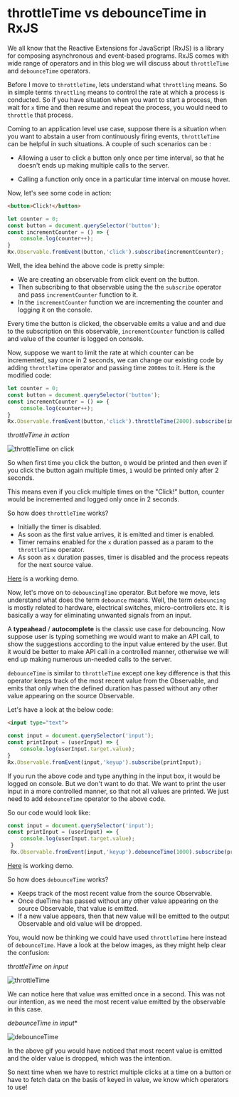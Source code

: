 # throttleTime vs debounceTime in RxJS

We all know that the Reactive Extensions for JavaScript (RxJS) is a library for composing asynchronous and event-based programs. RxJS comes with wide range of operators and in this blog we will discuss about `throttleTime` and `debounceTime` operators.

Before I move to `throttleTime`, lets understand what `throttling` means. So in simple terms `throttling` means to control the rate at which a process is conducted. So if you have situation when you want to start a process, then wait for `x` time and then resume and repeat the process, you would need to `throttle` that process.

Coming to an application level use case, suppose there is a situation when you want to abstain a user from continuously firing events, `throttleTime` can be helpful in such situations. A couple of such scenarios can be :

* Allowing a user to click a button only once per time interval, so that he doesn't ends up making multiple calls to the server.

* Calling a function only once in a particular time interval on mouse hover.

Now, let's see some code in action:

```HTML
<button>Click!</button>
```

```Javascript
let counter = 0;
const button = document.querySelector('button');
const incrementCounter = () => {
	console.log(counter++);
}
Rx.Observable.fromEvent(button,'click').subscribe(incrementCounter);
```

Well, the idea behind the above code is pretty simple:

* We are creating an observable from click event on the button.
* Then subscribing to that observable using the the `subscribe` operator and pass `incrementCounter` function to it.
* In the `incrementCounter` function we are incrementing the counter and logging it on the console.

Every time the button is clicked, the observable emits a value and and due to the subscription on this observable, `incrementCounter` function is called and value of the counter is logged on console.

Now, suppose we want to limit the rate at which counter can be incremented, say once in 2 seconds, we can change our existing code by adding `throttleTime` operator and passing time `2000ms` to it. Here is the modified code:


```Javascript
let counter = 0;
const button = document.querySelector('button');
const incrementCounter = () => {
	console.log(counter++);
}
Rx.Observable.fromEvent(button,'click').throttleTime(2000).subscribe(incrementCounter);
```

*throttleTime in action*

![throttleTime on click](throttleTime-in-RxJS/throttleTime_on_click.gif)


So when first time you click the button, `0` would be printed and then even if you click the button again multiple times, `1` would be printed only after 2 seconds.

This means even if you click multiple times on the "Click!" button, counter would be incremented and logged only once in 2 seconds.

So how does `throttleTime` works?

* Initially the timer is disabled.
* As soon as the first value arrives, it is emitted and timer is enabled.
* Timer remains enabled for the `x` duration passed as a param to the `throttleTime` operator.
* As soon as `x` duration passes, timer is disabled and the process repeats for the next source value.

[Here](https://jsfiddle.net/namita1990/4L9212x7/23/) is a working demo.

Now, let's move on to `debouncingTime` operator. But before we move, lets understand what does the term `debounce` means. Well, the term `debouncing` is mostly related to hardware, electrical switches, micro-controllers etc. It is basically a way for eliminating unwanted signals from an input.

A **typeahead** / **autocomplete** is the classic use case for debouncing. Now suppose user is typing something we would want to make an API call, to show the suggestions according to the input value entered by the user. But it would be better to make API call in a controlled manner, otherwise we will end up making numerous un-needed calls to the server. 

`debounceTime` is similar to `throttleTime` except one key difference is that this operator keeps track of the most recent value from the Observable, and emits that only when the defined duration has passed without any other value appearing on the source Observable.

Let's have a look at the below code:

```HTML
<input type="text">
```

```Javascript
const input = document.querySelector('input');
const printInput = (userInput) => {
	console.log(userInput.target.value);
}
Rx.Observable.fromEvent(input,'keyup').subscribe(printInput);
```

If you run the above code and type anything in the input box, it would be logged on console. But we don't want to do that. We want to print the user input in a more controlled manner, so that not all values are printed.
We just need to add `debounceTime` operator to the above code.

So our code would look like:

```Javascript
const input = document.querySelector('input');
const printInput = (userInput) => {
	console.log(userInput.target.value);
 }
 Rx.Observable.fromEvent(input,'keyup').debounceTime(1000).subscribe(printInput);
 ```

[Here](https://jsfiddle.net/namita1990/ynL6hhh0/) is working demo.

So how does `debounceTime` works?

* Keeps track of the most recent value from the source Observable.
* Once dueTime has passed without any other value appearing on the source Observable, that value is emitted.
* If a new value appears, then that new value will be emitted to the output Observable and old value will be dropped.

You, would now be thinking we could have used `throttleTime` here instead of `debounceTime`. Have a look at the below
images, as they might help clear the confusion:

*throttleTime on input*

![throttleTime](throttleTime-in-RxJS/throttleTime.gif)

We can notice here that value was emitted once in a second. This was not our intention,
as we need the most recent value emitted by the observable in this case.

*debounceTime in input**

![debounceTime](throttleTime-in-RxJS/debunceTime.gif)

In the above gif you would have noticed that most recent value is emitted
and the older value is dropped, which was the intention.

So next time when we have to restrict multiple clicks at a time on a button
or have to fetch data on the basis of keyed in value, we know which operators
to use!



